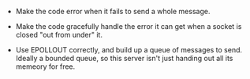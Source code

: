 - Make the code error when it fails to send a whole message.
- Make the code gracefully handle the error it can get when a socket is closed "out from under" it.

- Use EPOLLOUT correctly, and build up a queue of messages to send. Ideally a bounded queue, so this server isn't just handing out all its memeory for free.